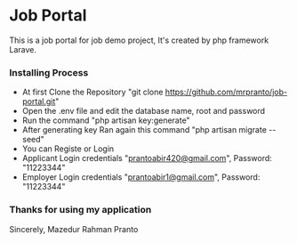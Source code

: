 
# Job Portal 
This is a job portal for job demo project, It's created by php framework Larave.

### Installing Process 
 
 - At first Clone the Repository "git clone https://github.com/mrpranto/job-portal.git"
 - Open the .env file and edit the database name, root and password
 - Run the command "php artisan key:generate"
 - After generating key Ran again this command "php artisan migrate --seed"
 - You can Registe or Login 
 - Applicant Login credentials "prantoabir420@gmail.com", Password: "11223344"
 - Employer Login credentials "prantoabir1@gmail.com", Password: "11223344"


### Thanks for using my application
Sincerely,
Mazedur Rahman Pranto

